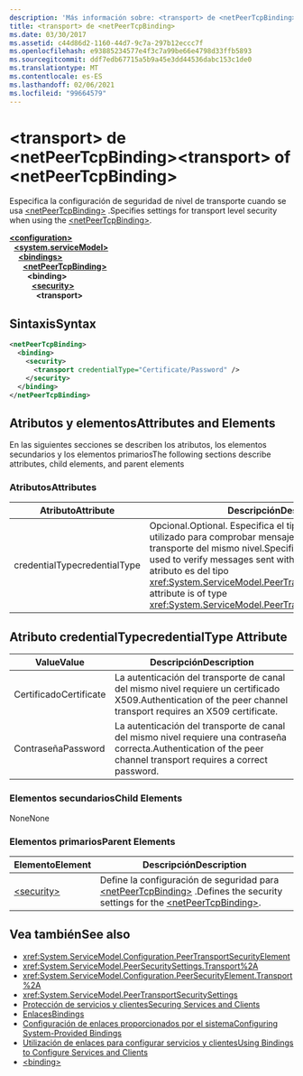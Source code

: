 ```yaml
---
description: 'Más información sobre: <transport> de <netPeerTcpBinding>'
title: <transport> de <netPeerTcpBinding>
ms.date: 03/30/2017
ms.assetid: c44d86d2-1160-44d7-9c7a-297b12eccc7f
ms.openlocfilehash: e93885234577e4f3c7a99be66e4798d33ffb5893
ms.sourcegitcommit: ddf7edb67715a5b9a45e3dd44536dabc153c1de0
ms.translationtype: MT
ms.contentlocale: es-ES
ms.lasthandoff: 02/06/2021
ms.locfileid: "99664579"
---
```

# <a name="transport-of-netpeertcpbinding"></a><span data-ttu-id="d626b-103">\<transport> de \<netPeerTcpBinding></span><span class="sxs-lookup"><span data-stu-id="d626b-103">\<transport> of \<netPeerTcpBinding></span></span>

<span data-ttu-id="d626b-104">Especifica la configuración de seguridad de nivel de transporte cuando se usa [\<netPeerTcpBinding>](netpeertcpbinding.md) .</span><span class="sxs-lookup"><span data-stu-id="d626b-104">Specifies settings for transport level security when using the [\<netPeerTcpBinding>](netpeertcpbinding.md).</span></span>  
  
[**\<configuration>**](../configuration-element.md)\
&nbsp;&nbsp;[**\<system.serviceModel>**](system-servicemodel.md)\
&nbsp;&nbsp;&nbsp;&nbsp;[**\<bindings>**](bindings.md)\
&nbsp;&nbsp;&nbsp;&nbsp;&nbsp;&nbsp;[**\<netPeerTcpBinding>**](netpeertcpbinding.md)\
&nbsp;&nbsp;&nbsp;&nbsp;&nbsp;&nbsp;&nbsp;&nbsp;**\<binding>**\
&nbsp;&nbsp;&nbsp;&nbsp;&nbsp;&nbsp;&nbsp;&nbsp;&nbsp;&nbsp;[**\<security>**](security-of-netpeerbinding.md)\
&nbsp;&nbsp;&nbsp;&nbsp;&nbsp;&nbsp;&nbsp;&nbsp;&nbsp;&nbsp;&nbsp;&nbsp;**\<transport>**  
  
## <a name="syntax"></a><span data-ttu-id="d626b-105">Sintaxis</span><span class="sxs-lookup"><span data-stu-id="d626b-105">Syntax</span></span>  
  
```xml  
<netPeerTcpBinding>
  <binding>
    <security>
      <transport credentialType="Certificate/Password" />
    </security>
  </binding>
</netPeerTcpBinding>
```  
  
## <a name="attributes-and-elements"></a><span data-ttu-id="d626b-106">Atributos y elementos</span><span class="sxs-lookup"><span data-stu-id="d626b-106">Attributes and Elements</span></span>  

 <span data-ttu-id="d626b-107">En las siguientes secciones se describen los atributos, los elementos secundarios y los elementos primarios</span><span class="sxs-lookup"><span data-stu-id="d626b-107">The following sections describe attributes, child elements, and parent elements</span></span>  
  
### <a name="attributes"></a><span data-ttu-id="d626b-108">Atributos</span><span class="sxs-lookup"><span data-stu-id="d626b-108">Attributes</span></span>  
  
|<span data-ttu-id="d626b-109">Atributo</span><span class="sxs-lookup"><span data-stu-id="d626b-109">Attribute</span></span>|<span data-ttu-id="d626b-110">Descripción</span><span class="sxs-lookup"><span data-stu-id="d626b-110">Description</span></span>|  
|---------------|-----------------|  
|<span data-ttu-id="d626b-111">credentialType</span><span class="sxs-lookup"><span data-stu-id="d626b-111">credentialType</span></span>|<span data-ttu-id="d626b-112">Opcional.</span><span class="sxs-lookup"><span data-stu-id="d626b-112">Optional.</span></span> <span data-ttu-id="d626b-113">Especifica el tipo de credenciales utilizado para comprobar mensajes enviados con el transporte del mismo nivel.</span><span class="sxs-lookup"><span data-stu-id="d626b-113">Specifies the type of credentials used to verify messages sent with the peer transport.</span></span> <span data-ttu-id="d626b-114">Este atributo es del tipo <xref:System.ServiceModel.PeerTransportCredentialType>.</span><span class="sxs-lookup"><span data-stu-id="d626b-114">This attribute is of type <xref:System.ServiceModel.PeerTransportCredentialType>.</span></span>|  
  
## <a name="credentialtype-attribute"></a><span data-ttu-id="d626b-115">Atributo credentialType</span><span class="sxs-lookup"><span data-stu-id="d626b-115">credentialType Attribute</span></span>  
  
|<span data-ttu-id="d626b-116">Value</span><span class="sxs-lookup"><span data-stu-id="d626b-116">Value</span></span>|<span data-ttu-id="d626b-117">Descripción</span><span class="sxs-lookup"><span data-stu-id="d626b-117">Description</span></span>|  
|-----------|-----------------|  
|<span data-ttu-id="d626b-118">Certificado</span><span class="sxs-lookup"><span data-stu-id="d626b-118">Certificate</span></span>|<span data-ttu-id="d626b-119">La autenticación del transporte de canal del mismo nivel requiere un certificado X509.</span><span class="sxs-lookup"><span data-stu-id="d626b-119">Authentication of the peer channel transport requires an X509 certificate.</span></span>|  
|<span data-ttu-id="d626b-120">Contraseña</span><span class="sxs-lookup"><span data-stu-id="d626b-120">Password</span></span>|<span data-ttu-id="d626b-121">La autenticación del transporte de canal del mismo nivel requiere una contraseña correcta.</span><span class="sxs-lookup"><span data-stu-id="d626b-121">Authentication of the peer channel transport requires a correct password.</span></span>|  
  
### <a name="child-elements"></a><span data-ttu-id="d626b-122">Elementos secundarios</span><span class="sxs-lookup"><span data-stu-id="d626b-122">Child Elements</span></span>  

 <span data-ttu-id="d626b-123">None</span><span class="sxs-lookup"><span data-stu-id="d626b-123">None</span></span>  
  
### <a name="parent-elements"></a><span data-ttu-id="d626b-124">Elementos primarios</span><span class="sxs-lookup"><span data-stu-id="d626b-124">Parent Elements</span></span>  
  
|<span data-ttu-id="d626b-125">Elemento</span><span class="sxs-lookup"><span data-stu-id="d626b-125">Element</span></span>|<span data-ttu-id="d626b-126">Descripción</span><span class="sxs-lookup"><span data-stu-id="d626b-126">Description</span></span>|  
|-------------|-----------------|  
|[\<security>](security-of-netpeerbinding.md)|<span data-ttu-id="d626b-127">Define la configuración de seguridad para [\<netPeerTcpBinding>](netpeertcpbinding.md) .</span><span class="sxs-lookup"><span data-stu-id="d626b-127">Defines the security settings for the [\<netPeerTcpBinding>](netpeertcpbinding.md).</span></span>|  
  
## <a name="see-also"></a><span data-ttu-id="d626b-128">Vea también</span><span class="sxs-lookup"><span data-stu-id="d626b-128">See also</span></span>

- <xref:System.ServiceModel.Configuration.PeerTransportSecurityElement>
- <xref:System.ServiceModel.PeerSecuritySettings.Transport%2A>
- <xref:System.ServiceModel.Configuration.PeerSecurityElement.Transport%2A>
- <xref:System.ServiceModel.PeerTransportSecuritySettings>
- [<span data-ttu-id="d626b-129">Protección de servicios y clientes</span><span class="sxs-lookup"><span data-stu-id="d626b-129">Securing Services and Clients</span></span>](../../../wcf/feature-details/securing-services-and-clients.md)
- [<span data-ttu-id="d626b-130">Enlaces</span><span class="sxs-lookup"><span data-stu-id="d626b-130">Bindings</span></span>](../../../wcf/bindings.md)
- [<span data-ttu-id="d626b-131">Configuración de enlaces proporcionados por el sistema</span><span class="sxs-lookup"><span data-stu-id="d626b-131">Configuring System-Provided Bindings</span></span>](../../../wcf/feature-details/configuring-system-provided-bindings.md)
- [<span data-ttu-id="d626b-132">Utilización de enlaces para configurar servicios y clientes</span><span class="sxs-lookup"><span data-stu-id="d626b-132">Using Bindings to Configure Services and Clients</span></span>](../../../wcf/using-bindings-to-configure-services-and-clients.md)
- [\<binding>](bindings.md)
